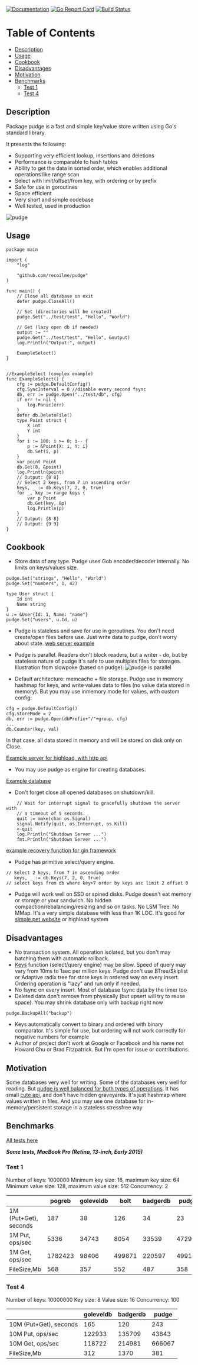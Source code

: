 [![Documentation](https://godoc.org/github.com/recoilme/pudge?status.svg)](https://godoc.org/github.com/recoilme/pudge)
[![Go Report Card](https://goreportcard.com/badge/github.com/recoilme/pudge)](https://goreportcard.com/report/github.com/recoilme/pudge)
[![Build Status](https://travis-ci.org/recoilme/pudge.svg?branch=master)](https://travis-ci.org/recoilme/pudge)

Table of Contents
=================

* [Description](#description)
* [Usage](#usage)
* [Cookbook](#cookbook)
* [Disadvantages](#disadvantages)
* [Motivation](#motivation)
* [Benchmarks](#benchmarks)
	* [Test 1](#test-1)
	* [Test 4](#test-4)

## Description

Package pudge is a fast and simple key/value store written using Go's standard library.

It presents the following:
* Supporting very efficient lookup, insertions and deletions
* Performance is comparable to hash tables
* Ability to get the data in sorted order, which enables additional operations like range scan
* Select with limit/offset/from key, with ordering or by prefix
* Safe for use in goroutines
* Space efficient
* Very short and simple codebase
* Well tested, used in production

![pudge](https://avatars3.githubusercontent.com/u/417177?s=460&v=4)

## Usage


```golang
package main

import (
	"log"

	"github.com/recoilme/pudge"
)

func main() {
	// Close all database on exit
	defer pudge.CloseAll()

	// Set (directories will be created)
	pudge.Set("../test/test", "Hello", "World")

	// Get (lazy open db if needed)
	output := ""
	pudge.Get("../test/test", "Hello", &output)
	log.Println("Output:", output)

	ExampleSelect()
}


//ExampleSelect (complex example)
func ExampleSelect() {
	cfg := pudge.DefaultConfig()
	cfg.SyncInterval = 0 //disable every second fsync
	db, err := pudge.Open("../test/db", cfg)
	if err != nil {
		log.Panic(err)
	}
	defer db.DeleteFile()
	type Point struct {
		X int
		Y int
	}
	for i := 100; i >= 0; i-- {
		p := &Point{X: i, Y: i}
		db.Set(i, p)
	}
	var point Point
	db.Get(8, &point)
	log.Println(point)
	// Output: {8 8}
	// Select 2 keys, from 7 in ascending order
	keys, _ := db.Keys(7, 2, 0, true)
	for _, key := range keys {
		var p Point
		db.Get(key, &p)
		log.Println(p)
	}
	// Output: {8 8}
	// Output: {9 9}
}

```

## Cookbook

 - Store data of any type. Pudge uses Gob encoder/decoder internally. No limits on keys/values size.

```golang
pudge.Set("strings", "Hello", "World")
pudge.Set("numbers", 1, 42)

type User struct {
	Id int
	Name string
}
u := &User{Id: 1, Name: "name"}
pudge.Set("users", u.Id, u)

```
 - Pudge is stateless and save for use in goroutines. You don't need create/open files before use. Just write data to pudge, don't worry about state. [web server example](https://github.com/recoilme/pixel)

 - Pudge is parallel. Readers don't block readers, but a writer - do, but by stateless nature of pudge it's safe to use multiples files for storages. Illustration from slowpoke (based on pudge): 
 ![pudge is parallel](https://camo.githubusercontent.com/a1b406485fa8cd52a98d820de706e3fd255941e9/68747470733a2f2f686162726173746f726167652e6f72672f776562742f79702f6f6b2f63332f79706f6b63333377702d70316a63657771346132323164693168752e706e67)


 - Default architecture: memcache + file storage. Pudge use in memory hashmap for keys, and write values data to files (no value data stored in memory). But you may use inmemory mode for values, with custom config:
```golang
cfg = pudge.DefaultConfig()
cfg.StoreMode = 2
db, err := pudge.Open(dbPrefix+"/"+group, cfg)
...
db.Counter(key, val)
```
In that case, all data stored in memory and  will be stored on disk only on Close. 

[Example server for highload, with http api](https://github.com/recoilme/bandit-server)

 - You may use pudge as engine for creating databases. 
 
 [Example database](https://github.com/recoilme/slowpoke)

 - Don't forget close all opened databases on shutdown/kill.
```golang
 	// Wait for interrupt signal to gracefully shutdown the server with
	// a timeout of 5 seconds.
	quit := make(chan os.Signal)
	signal.Notify(quit, os.Interrupt, os.Kill)
	<-quit
	log.Println("Shutdown Server ...")
	fmt.Println("Shutdown Server ...")
 ```
 [example recovery function for gin framework](https://github.com/recoilme/bandit-server/blob/02e6eb9f89913bd68952ec35f6c37fc203d71fc2/bandit-server.go#L89)

 - Pudge has primitive select/query engine.
 ```golang
 // Select 2 keys, from 7 in ascending order
	keys, _ := db.Keys(7, 2, 0, true)
// select keys from db where key>7 order by keys asc limit 2 offset 0
 ```

 - Pudge will work well on SSD or spined disks. Pudge doesn't eat memory or storage or your sandwich. No hidden compaction/rebalancing/resizing and so on tasks. No LSM Tree. No MMap. It's a very simple database with less than 1K LOC. It's good for [simple pet website](https://github.com/recoilme/tgram) or highload system 


## Disadvantages

 - No transaction system. All operation isolated, but you don't may batching them with automatic rollback.
 - [Keys](https://godoc.org/github.com/recoilme/pudge#Keys) function (select/query engine) may be slow. Speed of query may vary from 10ms to 1sec per million keys. Pudge don't use BTree/Skiplist or Adaptive radix tree for store keys in ordered way on every insert. Ordering operation is "lazy" and run only if needed.
 - No fsync on every insert. Most of database fsync data by the timer too
 - Deleted data don't remove from physically (but upsert will try to reuse space). You may shrink database only with backup right now
```golang
pudge.BackupAll("backup")
```
 - Keys automatically convert to binary and ordered with binary comparator. It's simple for use, but ordering will not work correctly for negative numbers for example
 - Author of project don't work at Google or Facebook and his name not Howard Chu or Brad Fitzpatrick. But I'm open for issue or contributions.


## Motivation

Some databases very well for writing. Some of the databases very well for reading. But [pudge is well balanced for both types of operations](https://github.com/recoilme/pogreb-bench). It has small [cute api](https://godoc.org/github.com/recoilme/pudge), and don't have hidden graveyards. It's just hashmap where values written in files. And you may use one database for in-memory/persistent storage in a stateless stressfree way


## Benchmarks

[All tests here](https://github.com/recoilme/pogreb-bench)

***Some tests, MacBook Pro (Retina, 13-inch, Early 2015)***



### Test 1
Number of keys: 1000000
Minimum key size: 16, maximum key size: 64
Minimum value size: 128, maximum value size: 512
Concurrency: 2


|                       | pogreb  | goleveldb | bolt   | badgerdb | pudge  | slowpoke | pudge(mem) |
|-----------------------|---------|-----------|--------|----------|--------|----------|------------|
| 1M (Put+Get), seconds | 187     | 38        | 126    | 34       | 23     | 23       | 2          |
| 1M Put, ops/sec       | 5336    | 34743     | 8054   | 33539    | 47298  | 46789    | 439581     |
| 1M Get, ops/sec       | 1782423 | 98406     | 499871 | 220597   | 499172 | 445783   | 1652069    |
| FileSize,Mb           | 568     | 357       | 552    | 487      | 358    | 358      | 358        |


### Test 4
Number of keys: 10000000
Key size: 8
Value size: 16
Concurrency: 100


|                       | goleveldb | badgerdb | pudge  |
|-----------------------|-----------|----------|--------|
| 10M (Put+Get), seconds| 165       | 120      | 243    |
| 10M Put, ops/sec      | 122933    | 135709   | 43843  |
| 10M Get, ops/sec      | 118722    | 214981   | 666067 |
| FileSize,Mb           | 312       | 1370     | 381    |